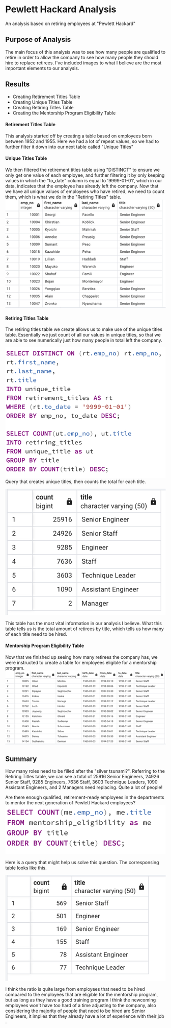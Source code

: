 # Pewlett Hackard Analysis
An analysis based on retiring employees at "Pewlett Hackard"
## Purpose of Analysis
The main focus of this analysis was to see how many people are qualified to retire in order to allow the company to see how many people they should hire to replace retirees. I've included images to what I believe are the most important elements to our analysis.
## Results
* Creating Retirement Titles Table
* Creating Unique Titles Table
* Creating Retiring Titles Table
* Creating the Mentorship Program Eligibility Table
#### Retirement Titles Table
This analysis started off by creating a table based on employees born between 1952 and 1955. Here we had a lot of repeat values, so we had to further filter it down into our next table called "Unique Titles"
#### Unique Titles Table
We then filtered the retirement titles table using "DISTINCT" to ensure we only get one value of each employee, and further filtering it by only keeping values in which the "to_date" column is equal to '9999-01-01', which in our data, indicates that the employee has already left the company. Now that we have all unique values of employees who have retired, we need to count them, which is what we do in the "Retiring Titles" table.
![retirees](/unique_table.png)
#### Retiring Titles Table
The retiring titles table we create allows us to make use of the unique titles table. Essentially we just count of all our values in unique titles, so that we are able to see numerically just how many people in total left the company. 

![count](/unique_retiring.png)
Query that creates unique titles, then counts the total for each title.

![retirees](/retiring_table.png)

This table has the most vital information in our analysis I believe. What this table tells us is the total amount of retirees by title, which tells us how many of each title need to be hired.
#### Mentorship Program Eligibility Table
Now that we finished up seeing how many retirees the company has, we were instructed to create a table for employees eligible for a mentorship program.
![mentorship](/mentorship_table.png)
## Summary 
How many roles need to be filled after the "silver tsunami?". Referring to the Retiring Titles table, we can see a total of 25916 Senior Engineers, 24926 Senior Staff, 9285 Engineers, 7636 Staff, 3603 Technique Leaders, 1090 Assistant Engineers, and 2 Managers need replacing. Quite a lot of people!

Are there enough qualified, retirement-ready employees in the departments to mentor the next generation of Pewlett Hackard employees?
![](/mentorship_total.png)

Here is a query that might help us solve this question. The corresponsing table looks like this.

![](/mentorship_total_table.png)

I think the ratio is quite large from employees that need to be hired compared to the employees that are eligible for the mentorship program, but as long as they have a good training program I think the newcoming employees won't have too hard of a time adjusting to the company, also considering the majority of people that need to be hired are Senior Engineers, it implies that they already have a lot of experience with their job .
